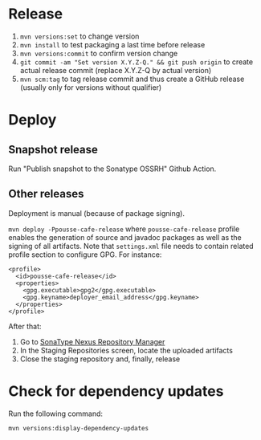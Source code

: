 # Release

1. ``mvn versions:set`` to change version
2. ``mvn install`` to test packaging a last time before release
3. ``mvn versions:commit`` to confirm version change
4. ``git commit -am "Set version X.Y.Z-Q." && git push origin`` to create actual release commit (replace X.Y.Z-Q by actual version)
5. ``mvn scm:tag`` to tag release commit and thus create a GitHub release (usually only for versions without qualifier)

# Deploy

## Snapshot release

Run "Publish snapshot to the Sonatype OSSRH" Github Action.

## Other releases

Deployment is manual (because of package signing).

``mvn deploy -Ppousse-cafe-release`` where ``pousse-cafe-release`` profile enables the generation of source and 
javadoc packages as well as the signing of all artifacts. Note that ``settings.xml`` file needs to contain related
profile section to configure GPG. For instance:

    <profile>
      <id>pousse-cafe-release</id>
      <properties>
        <gpg.executable>gpg2</gpg.executable>
        <gpg.keyname>deployer_email_address</gpg.keyname>
      </properties>
    </profile>

After that:

1. Go to [SonaType Nexus Repository Manager](https://oss.sonatype.org/)
2. In the Staging Repositories screen, locate the uploaded artifacts
3. Close the staging repository and, finally, release

# Check for dependency updates

Run the following command:

    mvn versions:display-dependency-updates
